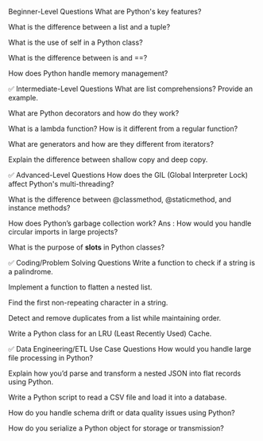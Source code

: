 Beginner-Level Questions
What are Python's key features?

What is the difference between a list and a tuple?

What is the use of self in a Python class?

What is the difference between is and ==?

How does Python handle memory management?

✅ Intermediate-Level Questions
What are list comprehensions? Provide an example.

What are Python decorators and how do they work?

What is a lambda function? How is it different from a regular function?

What are generators and how are they different from iterators?

Explain the difference between shallow copy and deep copy.

✅ Advanced-Level Questions
How does the GIL (Global Interpreter Lock) affect Python's multi-threading?

What is the difference between @classmethod, @staticmethod, and instance methods?

How does Python’s garbage collection work?
Ans : 
How would you handle circular imports in large projects?

What is the purpose of __slots__ in Python classes?

✅ Coding/Problem Solving Questions
Write a function to check if a string is a palindrome.

Implement a function to flatten a nested list.

Find the first non-repeating character in a string.

Detect and remove duplicates from a list while maintaining order.

Write a Python class for an LRU (Least Recently Used) Cache.

✅ Data Engineering/ETL Use Case Questions
How would you handle large file processing in Python?

Explain how you’d parse and transform a nested JSON into flat records using Python.

Write a Python script to read a CSV file and load it into a database.

How do you handle schema drift or data quality issues using Python?

How do you serialize a Python object for storage or transmission?
